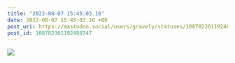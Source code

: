 ```yaml
---
title: "2022-08-07 15:45:03.16"
date: 2022-08-07 15:45:03.16 +00
post_uri: https://mastodon.social/users/gravely/statuses/108782361192488747
post_id: 108782361192488747
---
```




![](/images/108782361093368142.jpg)

